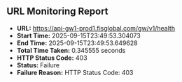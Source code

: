 ## URL Monitoring Report

- **URL:** https://api-gw1-prod1.fisglobal.com/gw/v1/health
- **Start Time:** 2025-09-15T23:49:53.304073
- **End Time:** 2025-09-15T23:49:53.649628
- **Total Time Taken:** 0.345555 seconds
- **HTTP Status Code:** 403
- **Status:** Failure
- **Failure Reason:** HTTP Status Code: 403
